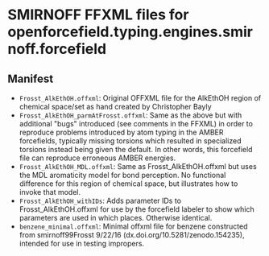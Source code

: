 # SMIRNOFF FFXML files for openforcefield.typing.engines.smirnoff.forcefield

## Manifest
- `Frosst_AlkEthOH.offxml`: Original OFFXML file for the AlkEthOH region of chemical space/set as hand created by Christopher Bayly
- `Frosst_AlkEthOH_parmAtFrosst.offxml`: Same as the above but with additional "bugs" introduced (see comments in the FFXML) in order to reproduce problems introduced by atom typing in the AMBER forcefields, typically missing torsions which resulted in specialized torsions instead being given the default. In other words, this forcefield file can reproduce erroneous AMBER energies.
- `Frosst_AlkEthOH_MDL.offxml`: Same as Frosst_AlkEthOH.offxml but uses the MDL aromaticity model for bond perception. No functional difference for this region of chemical space, but illustrates how to invoke that model.
- `Frosst_AlkEthOH_withIDs`: Adds parameter IDs to Frosst_AlkEthOH.offxml for use by the forcefield labeler to show which parameters are used in which places. Otherwise identical.
- `benzene_minimal.offxml`: Minimal offxml file for benzene constructed from smirnoff99Frosst 9/22/16 (dx.doi.org/10.5281/zenodo.154235), intended for use in testing impropers. 
